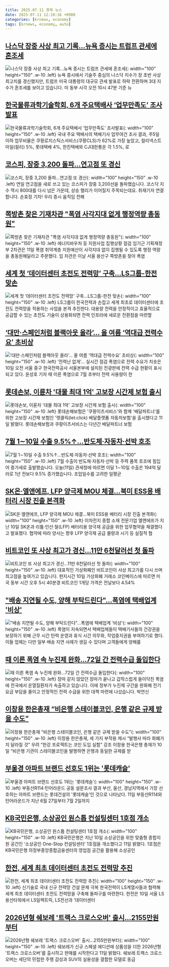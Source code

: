 ```yaml
---
title: 2025.07.11 경제 뉴스
date: 2025-07-11 12:10:16 +0900
categories: [krnews, economy]
tags: [krnews, economy, auto]
---
```

## [나스닥 장중 사상 최고 기록...뉴욕 증시는 트럼프 관세에 혼조세](https://n.news.naver.com/mnews/article/052/0002217383)

![나스닥 장중 사상 최고 기록...뉴욕 증시는 트럼프 관세에 혼조세](https://mimgnews.pstatic.net/image/origin/052/2025/07/11/2217383.jpg?type=nf220_150){: width="100" height="150" .w-10 .left}
뉴욕 증시에서 기술주 중심의 나스닥 지수가 장 초반 사상 최고치를 경신했지만, 트럼프 미국 대통령의 대규모 관세 발표로 하락 전환하며 3대 지수가 혼조세를 보이고 있습니다. 미 동부 시각 오전 10시 47분 기준 뉴

## [한국물류과학기술학회, 6개 주요택배사 ‘업무만족도’ 조사발표](https://n.news.naver.com/mnews/article/020/0003647301)

![한국물류과학기술학회, 6개 주요택배사 ‘업무만족도’ 조사발표](https://mimgnews.pstatic.net/image/origin/020/2025/07/11/3647301.jpg?type=nf220_150){: width="100" height="150" .w-10 .left}
국내 주요 택배사의 택배기사 업무여건 조사 결과, 주5일 이하 업무비율은 쿠팡로지스틱스서비스(쿠팡CLS)가 62%로 가장 높았고, 컬리넥스트마일(컬리) 5%, 롯데택배 4%, 한진택배와 CJ대한통운 각 1.5%, 로

## [코스피, 장중 3,200 돌파...연고점 또 경신](https://n.news.naver.com/mnews/article/052/0002217478)

![코스피, 장중 3,200 돌파...연고점 또 경신](https://mimgnews.pstatic.net/image/origin/052/2025/07/11/2217478.jpg?type=nf220_150){: width="100" height="150" .w-10 .left}
연일 연고점을 새로 쓰고 있는 코스피가 장중 3,200선을 돌파했습니다. 코스닥 지수 역시 800대를 다시 넘은 가운데, 상승 랠리가 이어질지 주목되는데요. 취재기자 연결합니다. 손효정 기자! 우리 증시 움직임 전해

## [쪽방촌 찾은 기재차관 "폭염 사각지대 없게 행정역량 총동원"](https://n.news.naver.com/mnews/article/001/0015501649)

![쪽방촌 찾은 기재차관 "폭염 사각지대 없게 행정역량 총동원"](https://mimgnews.pstatic.net/image/origin/001/2025/07/11/15501649.jpg?type=nf220_150){: width="100" height="150" .w-10 .left}
에너지바우처 등 지원사업 집행상황 점검 임기근 기획재정부 2차관은 11일 폭염 취약계층 지원예산이 사각지대 없이 집행될 수 있도록 행정 역량을 총동원해달라고 주문했다. 임 차관은 이날 서울 용산구 쪽방촌을 찾아 폭염

## [세계 첫 ‘데이터센터 초전도 전력망’ 구축…LS그룹-한전 맞손](https://n.news.naver.com/mnews/article/018/0006062297)

![세계 첫 ‘데이터센터 초전도 전력망’ 구축…LS그룹-한전 맞손](https://mimgnews.pstatic.net/image/origin/018/2025/07/10/6062297.jpg?type=nf220_150){: width="100" height="150" .w-10 .left}
LS그룹이 한국전력과 손잡고 세계 최초로 데이터센터에 초전도 전력망을 적용하는 사업을 본격 추진한다. 대용량 전력을 안정적이고 효율적으로 공급할 수 있는 초전도 기술이 상용화되면 전력 인프라에 새로운 전환점을 마련할

## [‘대만·스페인처럼 블랙아웃 올라’… 올 여름 ‘역대급 전력수요’ 초비상](https://n.news.naver.com/mnews/article/021/0002721784)

![‘대만·스페인처럼 블랙아웃 올라’… 올 여름 ‘역대급 전력수요’ 초비상](https://mimgnews.pstatic.net/image/origin/021/2025/07/10/2721784.jpg?type=nf220_150){: width="100" height="150" .w-10 .left}
‘전력난 없게’… 실시간 점검 폭염으로 전력 수요가 치솟은 10일 오전 서울 중구 한국전력공사 서울본부에 설치된 전광판에 전력 수급 현황이 표시되고 있다. 윤성호 기자 때 이른 폭염으로 7월 초부터 전력 사용량이 한

## [롯데손보, 이륜차 '대물 최대 1억' 고보장 시간제 보험 출시](https://n.news.naver.com/mnews/article/014/0005375611)

![롯데손보, 이륜차 '대물 최대 1억' 고보장 시간제 보험 출시](https://mimgnews.pstatic.net/image/origin/014/2025/07/11/5375611.jpg?type=nf220_150){: width="100" height="150" .w-10 .left}
롯데손해보험은 '쿠팡이츠서비스'와 함께 '배달파트너'를 위한 고보장 시간제 보험인 '렛클릭(let:click) 배달플랫폼 자동차보험'을 출시했다고 11일 밝혔다. 롯데손해보험과 쿠팡이츠서비스는 다년간 배달파트너 보험

## [7월 1∼10일 수출 9.5%↑…반도체·자동차·선박 호조](https://n.news.naver.com/mnews/article/055/0001274301)

![7월 1∼10일 수출 9.5%↑…반도체·자동차·선박 호조](https://mimgnews.pstatic.net/image/origin/055/2025/07/11/1274301.jpg?type=nf220_150){: width="100" height="150" .w-10 .left}
7월 수출이 반도체·자동차·선박 등 주력 품목 호조에 힘입어 증가세로 출발했습니다. 오늘(11일) 관세청에 따르면 이달 1∼10일 수출은 194억 달러로 1년 전보다 9.5% 증가했습니다. 조업일수를 고려한 일평균

## [SK온·엘앤에프, LFP 양극제 MOU 체결…북미 ESS용 배터리 시장 진출 본격화](https://n.news.naver.com/mnews/article/366/0001091719)

![SK온·엘앤에프, LFP 양극제 MOU 체결…북미 ESS용 배터리 시장 진출 본격화](https://mimgnews.pstatic.net/image/origin/366/2025/07/11/1091719.jpg?type=nf220_150){: width="100" height="150" .w-10 .left}
이차전지 종합 소재 전문기업 엘앤에프가 지난 10일 SK온과 리튬·인산·철(LFP) 배터리용 양극재 공급을 위한 업무협약을 체결했다고 발표했다. 협약에 따라 양사는 향후 LFP 양극재 공급 물량과 시기 등 실질적 협

## [비트코인 또 사상 최고가 경신…11만 6천달러선 첫 돌파](https://n.news.naver.com/mnews/article/056/0011987201)

![비트코인 또 사상 최고가 경신…11만 6천달러선 첫 돌파](https://mimgnews.pstatic.net/image/origin/056/2025/07/11/11987201.jpg?type=nf220_150){: width="100" height="150" .w-10 .left}
대표적인 가상화폐인 비트코인이 사상 최고가를 다시 쓰며 최고점을 높여가고 있습니다. 현지시간 10일 가상화폐 거래소 코인베이스에 따르면 미국 동부 시간 오후 5시 40분경 비트코인 1개당 가격은 전날보다 4.54%

## ["배송 지연될 수도, 양해 부탁드린다"…폭염에 택배업계 '비상'](https://n.news.naver.com/mnews/article/015/0005156646)

!["배송 지연될 수도, 양해 부탁드린다"…폭염에 택배업계 '비상'](https://mimgnews.pstatic.net/image/origin/015/2025/07/11/5156646.jpg?type=nf220_150){: width="100" height="150" .w-10 .left}
폭염이 지속되면서 택배업체들이 택배기사들의 건강권을 보장하기 위해 근무 시간 탄력 운영과 휴식 시간 의무화, 작업중지권을 부여하기로 했다. 이들 업체는 다만 일부 배송 지연 사례가 생길 수 있다며 고객들에게 양해를

## [때 이른 폭염 속 누진제 완화…72일 간 전력수급 돌입한다](https://n.news.naver.com/mnews/article/374/0000450838)

![때 이른 폭염 속 누진제 완화…72일 간 전력수급 돌입한다](https://mimgnews.pstatic.net/image/origin/374/2025/07/10/450838.jpg?type=nf220_150){: width="100" height="150" .w-10 .left}
장마 같지 않았던 장마가 끝나고 갑작스럽게 들이닥친 폭염에 전국에서 온열질환자가 속출하고 있습니다. 이에 정부가 누진제 구간을 완화해 전기요금 부담을 줄이고 안정적인 전력 수급을 위한 대책 마련에 나섰습니다. 박연신

## [이창용 한은총재 “비은행 스테이블코인, 은행 같은 규제 받을 수도”](https://n.news.naver.com/mnews/article/022/0004050689)

![이창용 한은총재 “비은행 스테이블코인, 은행 같은 규제 받을 수도”](https://mimgnews.pstatic.net/image/origin/022/2025/07/10/4050689.jpg?type=nf220_150){: width="100" height="150" .w-10 .left}
이창용 한은총재, 세 가지 부작용 제시 “발행사 따라 화폐가치 달라질 것” 우려 “한강 프로젝트는 코인 도입 실험” 강조 이창용 한국은행 총재가 10일 “비은행 기관이 스테이블코인을 발행하면 은행과 동일한 규제를 받

## [부울경 아파트 브랜드 선호도 1위는 '롯데캐슬'](https://n.news.naver.com/mnews/article/001/0015501430)

![부울경 아파트 브랜드 선호도 1위는 '롯데캐슬'](https://mimgnews.pstatic.net/image/origin/001/2025/07/11/15501430.jpg?type=nf220_150){: width="100" height="150" .w-10 .left}
부동산R114·턴어라운드 공동 설문조사 결과 부산, 울산, 경남지역에서 가장 선호하는 아파트 브랜드는 롯데건설의 '롯데캐슬'인 것으로 나타났다. 11일 부동산R114와 턴어라운드가 지난 6월 27일부터 7월 2일까지

## [KB국민은행, 소상공인 원스톱 컨설팅센터 1호점 개소](https://n.news.naver.com/mnews/article/018/0006062881)

![KB국민은행, 소상공인 원스톱 컨설팅센터 1호점 개소](https://mimgnews.pstatic.net/image/origin/018/2025/07/11/6062881.jpg?type=nf220_150){: width="100" height="150" .w-10 .left}
KB국민은행은 지난 10일 소상공인을 위한 맞춤형 종합지원 공간인 ‘소상공인 One-Stop 컨설팅센터’ 1호점을 개소했다고 11일 밝혔다. 1호점은 KB국민은행 의정부중앙종합금융센터의 영업점 공간을 활용해 소상공인

## [한전, 세계 최초 데이터센터 초전도 전력망 추진](https://n.news.naver.com/mnews/article/629/0000406375)

![한전, 세계 최초 데이터센터 초전도 전력망 추진](https://mimgnews.pstatic.net/image/origin/629/2025/07/10/406375.jpg?type=nf220_150){: width="100" height="150" .w-10 .left}
신기술로 국내 신규 전력망 건설 문제 극복 한국전력이 LS계열사들과 협력해 세계 최초 데이터센터 초전도 전력망을 구축해 돌파구를 마련한다. 한전은 10일 서울 LS 용산타워에서 LS일렉트릭, LS전선과 ‘데이터센터

## [2026년형 쉐보레 '트랙스 크로스오버' 출시…2155만원부터](https://n.news.naver.com/mnews/article/008/0005220263)

![2026년형 쉐보레 '트랙스 크로스오버' 출시…2155만원부터](https://mimgnews.pstatic.net/image/origin/008/2025/07/11/5220263.jpg?type=nf220_150){: width="100" height="150" .w-10 .left}
쉐보레가 신규 스페셜 에디션에 상품성을 더한 2026년형 '트랙스 크로스오버'를 출시하고 판매를 시작한다고 11일 밝혔다. 쉐보레 트랙스 크로스오버는 세단의 민첩한 주행 감성과 SUV의 실용성을 결합한 모델로 동급

